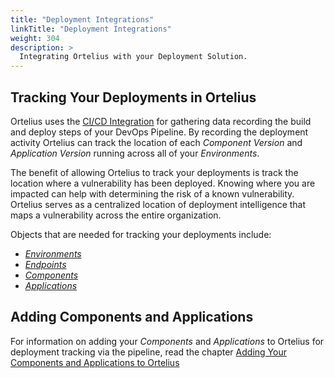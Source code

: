 ```yaml
---
title: "Deployment Integrations"
linkTitle: "Deployment Integrations"
weight: 304
description: >
  Integrating Ortelius with your Deployment Solution.
---
```


## Tracking Your Deployments in Ortelius

Ortelius uses the [CI/CD Integration](/guides/userguide/integrations/ci-cd_integrations/) for gathering data recording the build and deploy steps of your DevOps Pipeline. By recording the deployment activity Ortelius can track the location of each _Component Version_ and _Application Version_ running across all of your _Environments_.

The benefit of allowing Ortelius to track your deployments is track the location where a vulnerability has been deployed. Knowing where you are impacted can help with determining the risk of a known vulnerability.  Ortelius serves as a centralized location of deployment intelligence that maps a vulnerability across the entire organization. 

Objects that are needed for tracking your deployments include:

- [_Environments_](/guides/userguide/define-endpoints/)
- [_Endpoints_](/guides/userguide/define-endpoints/)
- [_Components_](/guides/userguide/2-define-components/)
- [_Applications_](/guides/userguide/2-defining-applications/)

## Adding Components and Applications

For information on adding your _Components_ and _Applications_ to Ortelius for deployment tracking via the pipeline, read the chapter [Adding Your Components and Applications to Ortelius](/guides/userguide/addingtopipeline/)

